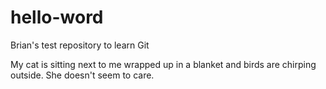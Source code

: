 # hello-word
Brian's test repository to learn Git

My cat is sitting next to me wrapped up in a blanket and birds are chirping outside. She doesn't seem to care.  
